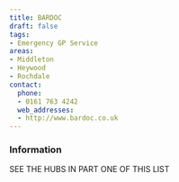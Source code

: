 ```yaml
---
title: BARDOC
draft: false
tags:
- Emergency GP Service
areas:
- Middleton
- Heywood
- Rochdale
contact:
  phone:
  - 0161 763 4242
  web_addresses:
  - http://www.bardoc.co.uk
---
```


### Information
SEE THE HUBS IN PART ONE OF THIS LIST

